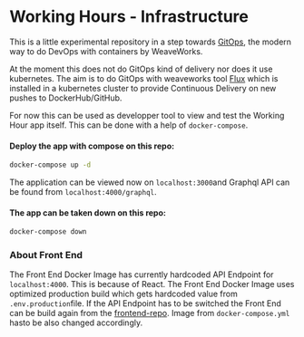 # Working Hours - Infrastructure

This is a little experimental repository in a step towards [GitOps](https://www.weave.works/technologies/gitops/), the modern way to do DevOps with containers by WeaveWorks. 

At the moment this does not do GitOps kind of delivery nor does it use kubernetes. The aim is to do GitOps with weaveworks tool [Flux](https://www.weave.works/oss/flux/) which is installed in a kubernetes cluster to provide Continuous Delivery on new pushes to DockerHub/GitHub.

For now this can be used as developper tool to view and test the Working Hour app itself. This can be done with a help of `docker-compose`.

#### Deploy the app with compose on this repo:

```bash
docker-compose up -d
```

The application can be viewed now on `localhost:3000`and Graphql API can be found from `localhost:4000/graphql`.


#### The app can be taken down on this repo:

```bash
docker-compose down
```

### About Front End

The Front End Docker Image has currently hardcoded API Endpoint for `localhost:4000`. This is because of React. The Front End Docker Image uses optimized production build which gets hardcoded value from `.env.production`file. If the API Endpoint has to be switched the Front End can be build again from the [frontend-repo](https://github.com/TommiLehtisaari/workinghour-frontend). Image from `docker-compose.yml` hasto be also changed accordingly.